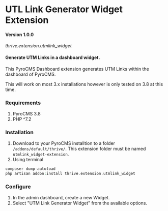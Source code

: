 # UTL Link Generator Widget Extension
#### Version 1.0.0

*thrive.extension.utmlink_widget*

#### Generate UTM Links in a dashboard widget.

This PyroCMS Dashboard extension generates UTM Links within the dashboard of PyroCMS.

This will work on most 3.x installations however is only tested on 3.8 at this time.

### Requirements

1. PyroCMS 3.8
2. PHP ^7.2 


### Installation

1. Download to your PyroCMS installtion to a folder `/addons/default/thrive/`. This extension folder must be named `utmlink_widget-extension`.
2. Using terminal
```php
composer dump-autoload
php artisan addon:install thrive.extension.utmlink_widget
```

### Configure
1. In the admin dashboard, create a new Widget.
2. Select "UTM Link Generator Widget" from the available options.
